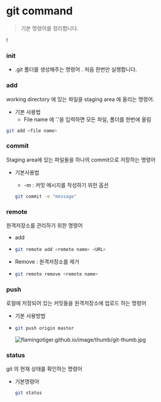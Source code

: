 # git command

> 기본 명령어를 정리합니다.

!

### init

- .git 폴더를 생성해주는 명령어 . 처음 한번만 실행합니다.



### add

working directory 에 있는 파일을 staging area 에 올리는 명령어.



- 기본 사용법
  - File name 에 '.'을 입력하면 모든 파일, 폴더를 한번에 올림

```bash
git add <file name>
```

### commit

Staging area에 있는 파일들을 하나의 commit으로 저장하는 명령어



- 기본사용법

  -  -m : 커밋 메시지를 작성하기 위한 옵션

  ```bash
  git commit -m "message"
  ```



### remote

원격저장소를 관리하기 위한 명령어



- add

- ```bash
  git remote add <remote name> <URL>
  ```



- Remove : 원격저장소를 제거

- ```bash
  git remote remove <remote name>
  ```

  

### push

로컬에 저장되어 있는 커밋들을 원격저장소에 업로드 하는 명령어



- 기본 사용방법

- ```bash
  git push origin master
  ```

  ![flamingotiger.github.io/image/thumb/git-thumb.jpg](git-thumb.jpg)

### status

git 의 현재 상태를 확인하는 명령어



- 기본명령어

  ```bash
  git status
  ```

  